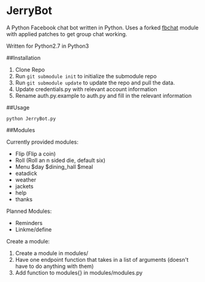 # JerryBot

A Python Facebook chat bot written in Python.  Uses a forked [fbchat](https://pypi.python.org/pypi/fbchat/) module with applied patches to get group chat working.

Written for Python2.7 in Python3

##Installation

1. Clone Repo
2. Run
`git submodule init`
to initialize the submodule repo
3. Run
`git submodule update`
to update the repo and pull the data.
4. Update credentials.py with relevant account information
5. Rename auth.py.example to auth.py and fill in the relevant information

##Usage

`python JerryBot.py`

##Modules

Currently provided modules:
 * Flip (Flip a coin)
 * Roll (Roll an n sided die, default six)
 * Menu $day $dining_hall $meal
 * eatadick 
 * weather
 * jackets
 * help
 * thanks
 
Planned Modules:
 * Reminders
 * Linkme/define
 
Create a module:

1. Create a module in modules/
2. Have one endpoint function that takes in a list of arguments (doesn't have to do anything with them)
3. Add function to modules{} in modules/modules.py
